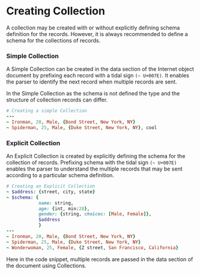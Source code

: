 # Creating Collection

A collection may be created with or without explicitly defining schema definition for the records. However, it is always recommended to define a schema for the collections of records.&#x20;

### Simple Collection &#x20;

A Simple Collection can be created in the data section of the Internet object document by prefixing each record with a tidal sign `(~ U+007E)`.  It enables the parser to identify the next record when multiple records are sent.&#x20;

In the Simple Collection as the schema is not defined the type and the structure of collection records can differ. &#x20;

```ruby
# Creating a simple Collection
---
~ Ironman, 20, Male, {Bond Street, New York, NY}
~ Spiderman, 25, Male, {Duke Street, New York, NY}, cool

```

### **Explicit Collection**

An Explicit Collection is created by explicitly defining the schema for the collection of records. Prefixing schema with the tidal sign  `(~ U+007E)` enables the parser to understand the multiple records that may be sent according to a particular schema definition.&#x20;

```ruby
# Creating an Explicit Collection
~ $address: {street, city, state}
~ $schema: { 
            name: string, 
            age: {int, min:28}, 
            gender: {string, choices: [Male, Female]}, 
            $address
            }
---
~ Ironman, 20, Male, {Bond Street, New York, NY}
~ Spiderman, 25, Male, {Duke Street, New York, NY}
~ Wonderwoman, 25, Female, {Z street, San Francisco, California}
```

Here in the code snippet,  multiple records are passed in the data section of the document using Collections.&#x20;

